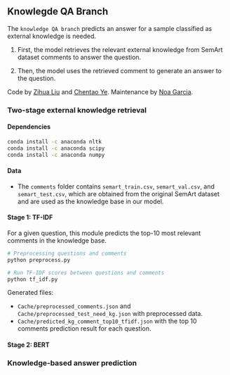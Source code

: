 ## Knowlegde QA Branch

The `knowledge QA branch` predicts an answer for a sample classified as external knowledge is needed.

1. First, the model retrieves the relevant external knowledge from SemArt dataset comments to answer the question.

2. Then, the model uses the retrieved comment to generate an answer to the question.

Code by [Zihua Liu](https://github.com/Zihua-Liu) and [Chentao Ye](https://github.com/chentaoye). Maintenance by [Noa Garcia](https://github.com/noagarcia).


### Two-stage external knowledge retrieval

#### Dependencies 

```bash
conda install -c anaconda nltk
conda install -c anaconda scipy
conda install -c anaconda numpy 
```

#### Data
- The `comments` folder contains `semart_train.csv`, `semart_val.csv`, and `semart_test.csv`, 
which are obtained from the original SemArt dataset and are used as the knowledge base in our model.

#### Stage 1: TF-IDF
For a given question, this module predicts the top-10 most relevant comments in the knowledge base. 

```bash
# Preprocessing questions and comments
python preprocess.py

# Run TF-IDF scores between questions and comments
python tf_idf.py
```

Generated files:
- `Cache/preprocessed_comments.json` and `Cache/preprocessed_test_need_kg.json` with preprocessed data.
- `Cache/predicted_kg_comment_top10_tfidf.json` with the top 10 comments prediction result for each question.

#### Stage 2: BERT


### Knowledge-based answer prediction



 

